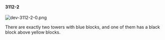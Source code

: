 #### 3112-2
![dev-3112-2-0.png](https://github.com/lil-lab/nlvr/raw/master/nlvr/dev/images/4/dev-3112-2-0.png "dev-3112-2-0.png")

There are exactly two towers with blue blocks, and one of them has a black block above yellow blocks.